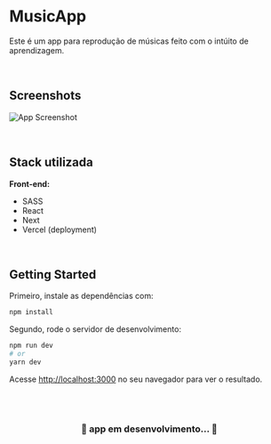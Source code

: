 # MusicApp

Este é um app para reprodução de músicas feito com o intúito de aprendizagem.

<br>

## Screenshots

![App Screenshot](https://cdn.discordapp.com/attachments/892816555069538375/1019331522672721970/unknown.png)

<br>

## Stack utilizada

**Front-end:** 
- SASS
- React
- Next
- Vercel (deployment)

<br>

## Getting Started

Primeiro, instale as dependências com:
```bash
npm install
```

Segundo, rode o servidor de desenvolvimento:
```bash
npm run dev
# or
yarn dev
```

Acesse [http://localhost:3000](http://localhost:3000) no seu navegador para ver o resultado.

<br><br>
<h3 align="center"> 🚧 app em desenvolvimento... 🚧 </h3>

